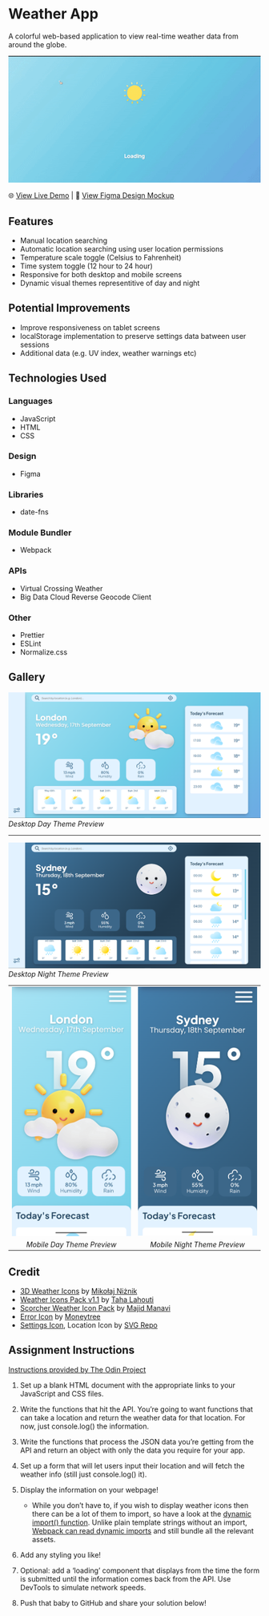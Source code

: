 # Weather App
A colorful web-based application to view real-time weather data from around the globe.

![Screen Recording GIF](screenshots/screen-recording.gif)

🌐 [View Live Demo](https://zoieboyd.github.io/weather-app/) | 🎨 [View Figma Design Mockup](https://www.figma.com/design/OmjFS9xxUZnGE5xoWucLV7/Weather-App?node-id=0-1&p=f&t=aOSgGDqqiZ7Qm8Ez-0)

## Features
- Manual location searching
- Automatic location searching using user location permissions
- Temperature scale toggle (Celsius to Fahrenheit)
- Time system toggle (12 hour to 24 hour)
- Responsive for both desktop and mobile screens
- Dynamic visual themes representitive of day and night

## Potential Improvements
- Improve responsiveness on tablet screens
- localStorage implementation to preserve settings data batween user sessions
- Additional data (e.g. UV index, weather warnings etc) 

## Technologies Used
### Languages
- JavaScript
- HTML
- CSS
### Design
- Figma
### Libraries
- date-fns
### Module Bundler
- Webpack
### APIs
- Virtual Crossing Weather
- Big Data Cloud Reverse Geocode Client
### Other
- Prettier
- ESLint
- Normalize.css

## Gallery
![Desktop Day Theme Preview](screenshots/desktop-day.png)
*Desktop Day Theme Preview*
<hr>

![Desktop Night Theme Preview](screenshots/desktop-night.png)
*Desktop Night Theme Preview*

| | |
| :---: | :---: |
![Mobile Day Theme Preview](screenshots/mobile-day.png) | ![Mobile Night Theme Preview](screenshots/mobile-night.png)
*Mobile Day Theme Preview* | *Mobile Night Theme Preview*

## Credit
- [3D Weather Icons](https://dribbble.com/shots/16526395-3D-Weather-Icons) by [Mikołaj Niżnik](https://dribbble.com/mniznik)
- [Weather Icons Pack v1.1](https://dribbble.com/shots/16445086--Weather-Icons-Pack-v1-1) by [Taha Lahouti](https://dribbble.com/TahaTH)
- [Scorcher Weather Icon Pack](https://dribbble.com/shots/23959836-Scorcher-Weather-icon-pack-NEW) by [Majid Manavi](https://dribbble.com/majidart73)
- [Error Icon](https://www.svgrepo.com/svg/447994/error) by [Moneytree](https://www.svgrepo.com/author/moneytree/)
- [Settings Icon](https://staging.svgrepo.com/svg/471876/settings-04), Location Icon by [SVG Repo](https://staging.svgrepo.com/)

## Assignment Instructions
[Instructions provided by The Odin Project](https://www.theodinproject.com/lessons/node-path-javascript-weather-app)
1. Set up a blank HTML document with the appropriate links to your JavaScript and CSS files.

2. Write the functions that hit the API. You’re going to want functions that can take a location and return the weather data for that location. For now, just console.log() the information.

3. Write the functions that process the JSON data you’re getting from the API and return an object with only the data you require for your app.

4. Set up a form that will let users input their location and will fetch the weather info (still just console.log() it).

5. Display the information on your webpage!
   - While you don’t have to, if you wish to display weather icons then there can be a lot of them to import, so have a look at the [dynamic import() function](https://developer.mozilla.org/en-US/docs/Web/JavaScript/Reference/Operators/import). Unlike plain template strings without an import, [Webpack can read dynamic imports](https://webpack.js.org/api/module-methods/#dynamic-expressions-in-import) and still bundle all the relevant assets.

6. Add any styling you like!

7. Optional: add a ‘loading’ component that displays from the time the form is submitted until the information comes back from the API. Use DevTools to simulate network speeds.

8. Push that baby to GitHub and share your solution below!

